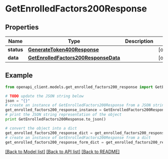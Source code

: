 # GetEnrolledFactors200Response


## Properties
Name | Type | Description | Notes
------------ | ------------- | ------------- | -------------
**status** | [**GenerateToken400Response**](GenerateToken400Response.md) |  | [optional] 
**data** | [**GetEnrolledFactors200ResponseData**](GetEnrolledFactors200ResponseData.md) |  | [optional] 

## Example

```python
from openapi_client.models.get_enrolled_factors200_response import GetEnrolledFactors200Response

# TODO update the JSON string below
json = "{}"
# create an instance of GetEnrolledFactors200Response from a JSON string
get_enrolled_factors200_response_instance = GetEnrolledFactors200Response.from_json(json)
# print the JSON string representation of the object
print GetEnrolledFactors200Response.to_json()

# convert the object into a dict
get_enrolled_factors200_response_dict = get_enrolled_factors200_response_instance.to_dict()
# create an instance of GetEnrolledFactors200Response from a dict
get_enrolled_factors200_response_form_dict = get_enrolled_factors200_response.from_dict(get_enrolled_factors200_response_dict)
```
[[Back to Model list]](../README.md#documentation-for-models) [[Back to API list]](../README.md#documentation-for-api-endpoints) [[Back to README]](../README.md)


